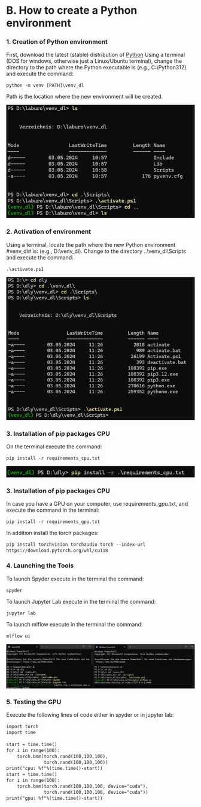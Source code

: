 # B. How to create a Python environment

### 1. Creation of Python environment

First, download the latest (stable) distribution of [Python](https://www.python.org/downloads/)
Using a terminal (DOS for windows, otherwise just a Linux/Ubuntu terminal), change the directory to the path where the Python executable is (e.g., C:\Python312) and execute the command:

```
python -m venv [PATH]\venv_dl
```

Path is the location where the new environment will be created.

![img1](/src/img/venv/create__venv.png)

### 2. Activation of environment

Using a terminal, locate the path where the new Python environment #venv_dl# is: (e.g., D:\venv_dl). Change to the directory ..\venv_dl\Scripts and execute the command:

```
.\activate.ps1
```

![img2](/src/img/venv/activate__venv.png)

### 3. Installation of pip packages CPU

On the terminal execute the command:

```
pip install -r requirements_cpu.txt
```

![img3](/src/img/venv/pip__venv.png)



### 3. Installation of pip packages CPU

In case you have a GPU on your computer, use requirements_gpu.txt, and execute the command in the terminal:

```
pip install -r requirements_gpu.txt
```


In addition install the torch packages:

```
pip install torchvision torchaudio torch --index-url https://download.pytorch.org/whl/cu118
```

### 4. Launching the Tools

To launch Spyder execute in the terminal the command:

```
spyder
```

To launch Jupyter Lab execute in the terminal the command:

```
jupyter lab
```

To launch mlflow execute in the terminal the command:

```
mlflow ui
```

![img4](/src/img/venv/spyder_jupyter_mlflow.png)

### 5. Testing the GPU

Execute the following lines of code either in spyder or in jupyter lab:

```
import torch
import time

start = time.time()
for i in range(100):
    torch.bmm(torch.rand(100,100,100),
              torch.rand(100,100,100))
print("cpu: %f"%(time.time()-start))
start = time.time()
for i in range(100):
    torch.bmm(torch.rand(100,100,100, device="cuda"),
              torch.rand(100,100,100, device="cuda"))
print("gpu: %f"%(time.time()-start))

```


